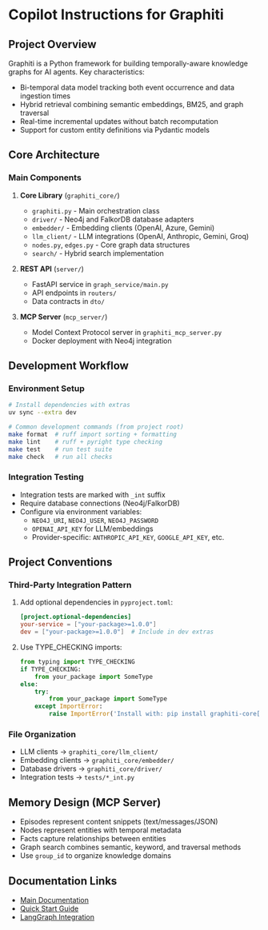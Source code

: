 # Copilot Instructions for Graphiti

## Project Overview
Graphiti is a Python framework for building temporally-aware knowledge graphs for AI agents. Key characteristics:
- Bi-temporal data model tracking both event occurrence and data ingestion times
- Hybrid retrieval combining semantic embeddings, BM25, and graph traversal
- Real-time incremental updates without batch recomputation
- Support for custom entity definitions via Pydantic models

## Core Architecture

### Main Components
1. **Core Library** (`graphiti_core/`)
   - `graphiti.py` - Main orchestration class
   - `driver/` - Neo4j and FalkorDB database adapters
   - `embedder/` - Embedding clients (OpenAI, Azure, Gemini)
   - `llm_client/` - LLM integrations (OpenAI, Anthropic, Gemini, Groq)
   - `nodes.py`, `edges.py` - Core graph data structures
   - `search/` - Hybrid search implementation

2. **REST API** (`server/`)
   - FastAPI service in `graph_service/main.py`
   - API endpoints in `routers/`
   - Data contracts in `dto/`

3. **MCP Server** (`mcp_server/`)
   - Model Context Protocol server in `graphiti_mcp_server.py`
   - Docker deployment with Neo4j integration

## Development Workflow

### Environment Setup
```bash
# Install dependencies with extras
uv sync --extra dev

# Common development commands (from project root)
make format  # ruff import sorting + formatting
make lint    # ruff + pyright type checking
make test    # run test suite
make check   # run all checks
```

### Integration Testing
- Integration tests are marked with `_int` suffix
- Require database connections (Neo4j/FalkorDB)
- Configure via environment variables:
  - `NEO4J_URI`, `NEO4J_USER`, `NEO4J_PASSWORD`
  - `OPENAI_API_KEY` for LLM/embeddings
  - Provider-specific: `ANTHROPIC_API_KEY`, `GOOGLE_API_KEY`, etc.

## Project Conventions

### Third-Party Integration Pattern
1. Add optional dependencies in `pyproject.toml`:
   ```toml
   [project.optional-dependencies]
   your-service = ["your-package>=1.0.0"]
   dev = ["your-package>=1.0.0"]  # Include in dev extras
   ```

2. Use TYPE_CHECKING imports:
   ```python
   from typing import TYPE_CHECKING
   if TYPE_CHECKING:
       from your_package import SomeType
   else:
       try:
           from your_package import SomeType
       except ImportError:
           raise ImportError('Install with: pip install graphiti-core[your-service]')
   ```

### File Organization
- LLM clients → `graphiti_core/llm_client/`
- Embedding clients → `graphiti_core/embedder/`
- Database drivers → `graphiti_core/driver/`
- Integration tests → `tests/*_int.py`

## Memory Design (MCP Server)
- Episodes represent content snippets (text/messages/JSON)
- Nodes represent entities with temporal metadata
- Facts capture relationships between entities
- Graph search combines semantic, keyword, and traversal methods
- Use `group_id` to organize knowledge domains

## Documentation Links
- [Main Documentation](https://help.getzep.com/graphiti)
- [Quick Start Guide](https://help.getzep.com/graphiti/graphiti/quick-start)
- [LangGraph Integration](https://help.getzep.com/graphiti/graphiti/lang-graph-agent)
